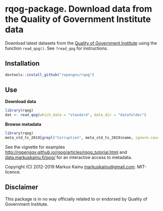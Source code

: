 # rqog-package. Download data from the Quality of Government Institute data

Download latest datasets from the [Quality of Government Institute](https://qog.pol.gu.se/data) using the function `read_qog()`. See `?read_qog` for instructions.

## Installation

```r
devtools::install_github("ropengov/rqog")
```

## Use

**Download data**

```r
library(rqog)
dat <- read_qog(which_data = "standard", data_dir = "datafolder")
```

**Browse metadata**

```r
library(rqog)
meta_std_ts_2019[grepl("Corruption", meta_std_ts_2019$name, ignore.case = TRUE),]
```


See the vignette for examples <http://ropengov.github.io/rqog/articles/rqog_tutorial.html> and [data.markuskainu.fi/qog/](http://data.markuskainu.fi/qog/index.html) for an interactive access to metadata.

Copyright (C) 2012-2019 Markus Kainu <markuskainu@gmail.com>. MIT-licence.

## Disclaimer

This package is in no way officially related to or endorsed by Quality of Government Institute.
